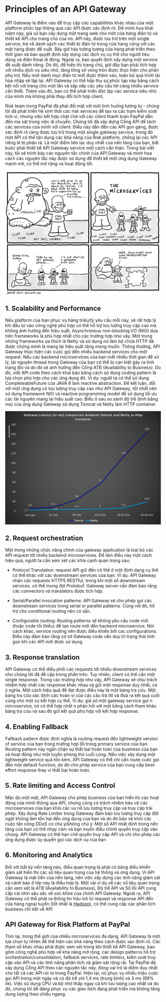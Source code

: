 # Principles of an API Gateway

  API Gateway là điểm vào để truy cập các capabilities khác nhau của một platform
phức tạp thông qua các API được xác định rõ. Để minh họa khái niệm này, giả sử
bạn xây dựng một trang web cho một cửa hàng điện tử và thiết kế API cho trang
chủ của nó. API này, được lưu trữ trên một single service, trả về danh sách
các thiết bị điện tử trong cửa hàng cộng với các mặt hàng được đề xuất. Bây giờ
hãy tưởng tượng cửa hàng phát triển theo thời gian và bạn quyết định xây dựng
các dịch vụ cụ thể cho người tiêu dùng và điện thoại di động. Ngoài ra, bạn quyết
định xây dựng một service đề xuất dành riêng. Do đó, để hiển thị trang chủ, giờ
đây bạn phải tích hợp với nhiều dịch vụ siêu nhỏ, tăng tổng số vòng tròn được
thực hiện cho phần phụ trợ. Nếu một danh mục điện tử mới được thêm vào, toàn bộ
quá trình tái hòa nhập sẽ lặp lại. API Gateway có thể hấp thụ sự phức tạp này
bằng cách kết nối với trang chủ một lần và sắp xếp các yêu cầu tới càng nhiều
service cần thiết. Thêm vào đó, bạn có thể phát triển độc lập các service siêu
nhỏ của mình mà không phải thay đổi tích hợp client.

  Risk team trong PayPal đã phải đối mặt với một tình huống tương tự - chúng tôi
đã phát triển hệ sinh thái các risk services để tạo ra các trạm kiểm soát tinh
vi, nhưng việc kết hợp chặt chẽ với các client thanh toán PayPal dẫn đến ma sát
trong việc di chuyển. Chúng tôi đã xây dựng Cổng API để tách các services của
mình với client. Điều này dẫn đến các API gọn gàng, được xác định rõ ràng được
lưu trữ trong một single gateway service, trong đó một API có thể tận dụng các
khả năng của Risk platform, chống lại các API riêng lẻ bị phân rã. Là một điểm
liên lạc duy nhất của nền tảng của bạn, bắt buộc phải thiết kế API Gateway service
một cách cẩn thận. Trong bài viết này, tôi sẽ trình bày các nguyên tắc chính của
API Gateway và minh họa cách các nguyên tắc này được sử dụng để thiết kế một
ứng dụng Gateway mạnh mẽ, có thể mở rộng và hoạt động tốt.

<center>
  <img src="/Microservices/img/1_DAJdjBHEq37GXCwQ9GcrtQ.png">
</center>

## 1. Scalability and Performance

  Nếu platform của bạn phục vụ hàng triệu/tỷ yêu cầu mỗi này, sẽ rất hợp lý khi
đầu tư vào công nghệ phù hợp có thể hỗ trợ lưu lượng truy cập cao mà không ảnh
hưởng đến hiệu suất. Asynchronous non-blocking I/O (NIO) dựa trên frameworks là
phù hợp nhất cho các trường hợp như vậy. Một trong những frameworks ưa thích là
Netty và sử dụng nó làm bộ chứa HTTP đã được chứng minh là mang lại hiệu suất
tăng mong muốn. Thông thường, API Gateway thực hiện các cuộc gọi đến nhiều backend services cho một request. Nếu các backend microservices của bạn mất nhiều thời
gian để xử lý, tài nguyên thread trong Gateway của bạn có thể bị cạn kiệt gây ra
tình trạng đói và do đó sẽ ảnh hưởng đến Cổng ATB (Availability to Business). Do
đó, viết API code theo cách khai báo bằng cách sử dụng coding pattern là lựa
chọn phù hợp cho các ứng dụng đó. Ví dụ: người ta có thể sử dụng CompleteableFuture
của JAVA 8 làm reactive abstraction. Để kết luận, đối với một ứng dụng có lưu
lượng truy cập cao như API Gateway, tốt nhất nên sử dụng framework NIO và
reactive programming model để sử dụng tối ưu các tài nguyên mang lại hiệu suất cao. Biểu ồ sau so sánh độ trễ (tính bằng ms) của ứng dụng Gateway sử dụng Tomcat và Netty làm HTTP container.

<center>
  <img src="/Microservices/img/1_fSznVKCVZxS1wVC8K_k6eQ.png">
</center>

## 2. Request orchestration

  Một trong những chức năng chính của gateway application là loại bỏ các
API request tới nhiều backend microservices. Để làm điều này một cách hiệu quả,
người ta cần xem xét các khía cạnh quan trọng sau:

* Protocol Translation: request API gửi đến có thể ở một định dạng cụ thể có thể khác với các downstream services của bạn. Ví dụ: API Gateway nhận các requests
HTTPS RESTful, trong khi một số downstream services. có thể mong đợi Protobuf.
Gateway server cần đảm bảo rằng các connectors và translators được tích hợp.

* Serial/Parallel invocation patterns: API Gateway sẽ cho phép gọi các downstream
services trong serial or parallel patterns. Cùng với đó, hỗ trợ cho conditional
routing  nên có sẵn.

* Configurable routing: Routing patterns sẽ không yêu cầu code mới (hoặc code tối
thiểu) để tạo route mới đến backend microservice. Nói cách khác, service routing
nên được điều khiển bởi các configurations. Điều này đảm bảo rằng cơ sở Gateway
code vẫn duy trì trạng thái tinh gọn khi các API mới được sử dụng.

## 3. Response translation

  API Gateway có thể điều phối các requests tới nhiều downstream services như
chúng tôi đã đề cập trong phần trên. Tuy nhiên, client có thể cần một single
response. Trong các trường hợp như vậy, API Gateway sẽ chịu trách nhiệm hợp nhất các response khác nhau và gửi một response duy nhất, có ý nghĩa. Một cách hiệu
quả để đạt được điều này là một bảng tra cứu. Một bảng tra cứu xác định các
hoán vị của các câu trả lời và đưa ra kết quả cuối cùng cho một sự kết hợp cụ
thể. Ví dụ: giả sử một gateway service gọi n microservice, nó có thể hợp nhất n
phản hồi với một bằng cách tham khảo bảng tra cứu và sau đó gửi kết quả phù hợp
với kết hợp response.

## 4. Enabling Fallback

   Fallback pattern được định nghĩa là routing request đến lightweight version of
service của bạn trong trường hợp lỗi trong primary service của bạn. Routing
pattern này ngăn chặn sự thất bại hoàn toàn của business của bạn và hoạt động
như một tuyến phòng thủ cuối cùng. Nếu việc xây dựng một lightweight service quá
tốn kém, API Gateway có thể chỉ cần route cuộc gọi đến một default function, do
đó cho phép service của bạn cung cấp best-effort response thay vì thất bại hoàn
toàn.

## 5. Rate limiting and Access Control

  Mặc dù một mặt, API Gateway cho phép business của bạn hiển thị các hoạt động
của mình thông qua API, nhưng cũng có trách nhiệm bảo vệ các microservices của
bạn khỏi các vụ nổ lưu lượng truy cập và truy cập trái phép. Xây dựng Rate Limiter
trong Gateway đảm bảo lưu lượng truy cập đột ngột không làm tổn hại đến ứng dụng
của bạn và do đó bảo vệ khỏi các cuộc tấn công DDoS có chủ ý/không chủ ý. Một số
API nhất định trong nền tảng của bạn có thể nhạy cảm và bạn muốn điều chỉnh quyền
truy cập vào chúng. API Gateway có thể hạn chế quyền truy cập API và chỉ cho phép
các ứng dụng được ủy quyền gọi các dịch vụ của bạn

## 6. Monitoring and Analytics

  Đối với bất kỳ nền tảng nào, điều quan trọng là phải có bảng điều khiển giám sát
hiển thị các số liệu quan trọng của hệ thống và ứng dụng. Vì API Gateway là mặt
tiền của nền tảng, nên việc xây dựng các tính năng giám sát và cảnh báo ở lớp này
là điều hợp lý. Một vài ví dụ về các số liệu quan trọng cần xem xét là ATB
(Availability to Business), Độ trễ API và Số lỗi API cung cấp cái nhìn sâu sắc
về sức khỏe của chính API Gateway. Ngoài ra, API Gateway có thể phát ra thông
tin hữu ích từ request và response API đến cửa hàng ngoại tuyến (tốt nhất là
[Hadoop](https://hadoop.apache.org/)), có thể cung cấp các phân tích business
chi tiết về API

## API Gateway for Risk Platform at PayPal

Tóm lại, trong thế giới của nhiều microservices đa dạng, API Gateway là một lựa
chọn tự nhiên để thể hiện các khả năng theo cách được xác định rõ. Các tham số
khác nhau phải được xem xét trong khi thiết kế  API Gateway, bao gồm công nghệ
phù hợp về khả năng mở rộng, các design patterns hỗ trợ
orchestration/consolidation, fallback services, rate limiters, kiểm soát truy
cập vào API và các tính năng phân tích và giám sát rộng rãi. Tại PayPal đã xây
dựng Cổng API theo các nguyên tắc này, đóng vai trò là điểm duy nhất cho tất cả
các API rủi ro trong PayPal. Hiện tại, nó phục vụ nhiều triệu cuộc gọi API trong
một ngày và có độ trễ chỉ 1,4 ms (trung bình) và 3 ms (99% ile). Việc sử dụng CPU
và bộ nhớ thấp ngay cả khi lưu lượng cao nhất và do đó, chúng tôi dễ dàng phục vụ
các giao dịch đang phát triển mà không tăng dung lượng theo chiều ngang.
